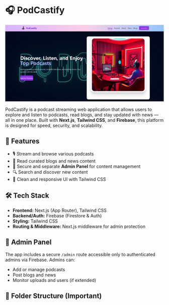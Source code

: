 # 🎧 PodCastify

![PodCastify Banner](https://raw.githubusercontent.com/Satyam8589/PodCastify/refs/heads/master/Screenshot%202025-08-05%20182756.png) <!-- Update the path if needed -->

PodCastify is a podcast streaming web application that allows users to explore and listen to podcasts, read blogs, and stay updated with news — all in one place. Built with **Next.js**, **Tailwind CSS**, and **Firebase**, this platform is designed for speed, security, and scalability.

## 🚀 Features

- 🎙️ Stream and browse various podcasts
- 📰 Read curated blogs and news content
- 🔐 Secure and separate **Admin Panel** for content management
- 🔍 Search and discover new content
- 🧠 Clean and responsive UI with Tailwind CSS

## 🛠️ Tech Stack

- **Frontend:** Next.js (App Router), Tailwind CSS
- **Backend/Auth:** Firebase (Firestore & Auth)
- **Styling:** Tailwind CSS
- **Routing & Middleware:** Next.js middleware for admin protection

## 🔐 Admin Panel

The app includes a secure `/admin` route accessible only to authenticated admins via Firebase. Admins can:

- Add or manage podcasts
- Post blogs and news
- Monitor uploads and users (if extended)

## 📁 Folder Structure (Important)

